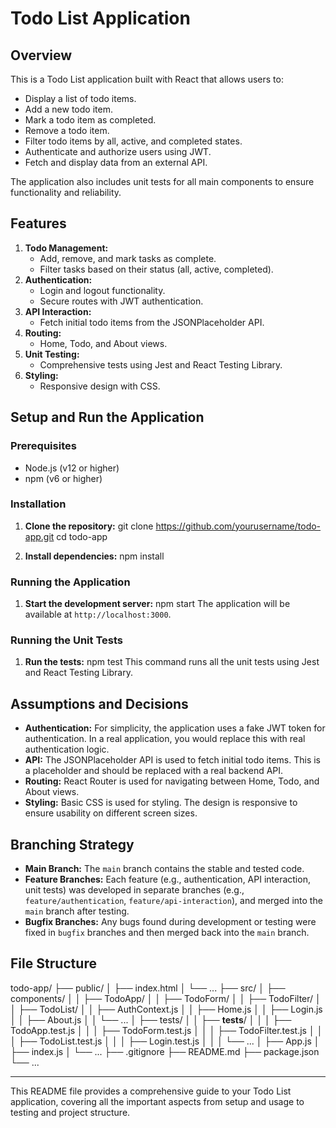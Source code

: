 # Todo List Application

## Overview

This is a Todo List application built with React that allows users to:
- Display a list of todo items.
- Add a new todo item.
- Mark a todo item as completed.
- Remove a todo item.
- Filter todo items by all, active, and completed states.
- Authenticate and authorize users using JWT.
- Fetch and display data from an external API.

The application also includes unit tests for all main components to ensure functionality and reliability.

## Features

1. **Todo Management:**
   - Add, remove, and mark tasks as complete.
   - Filter tasks based on their status (all, active, completed).
2. **Authentication:**
   - Login and logout functionality.
   - Secure routes with JWT authentication.
3. **API Interaction:**
   - Fetch initial todo items from the JSONPlaceholder API.
4. **Routing:**
   - Home, Todo, and About views.
5. **Unit Testing:**
   - Comprehensive tests using Jest and React Testing Library.
6. **Styling:**
   - Responsive design with CSS.

## Setup and Run the Application

### Prerequisites

- Node.js (v12 or higher)
- npm (v6 or higher)

### Installation

1. **Clone the repository:**
   git clone https://github.com/yourusername/todo-app.git
   cd todo-app

2. **Install dependencies:**
   npm install

### Running the Application

1. **Start the development server:**
   npm start
   The application will be available at `http://localhost:3000`.

### Running the Unit Tests

1. **Run the tests:**
   npm test
   This command runs all the unit tests using Jest and React Testing Library.

## Assumptions and Decisions

- **Authentication:** For simplicity, the application uses a fake JWT token for authentication. In a real application, you would replace this with real authentication logic.
- **API:** The JSONPlaceholder API is used to fetch initial todo items. This is a placeholder and should be replaced with a real backend API.
- **Routing:** React Router is used for navigating between Home, Todo, and About views.
- **Styling:** Basic CSS is used for styling. The design is responsive to ensure usability on different screen sizes.

## Branching Strategy

- **Main Branch:** The `main` branch contains the stable and tested code.
- **Feature Branches:** Each feature (e.g., authentication, API interaction, unit tests) was developed in separate branches (e.g., `feature/authentication`, `feature/api-interaction`), and merged into the `main` branch after testing.
- **Bugfix Branches:** Any bugs found during development or testing were fixed in `bugfix` branches and then merged back into the `main` branch.

## File Structure

todo-app/
├── public/
│   ├── index.html
│   └── ...
├── src/
│   ├── components/
│   │   ├── TodoApp/
│   │   ├── TodoForm/
│   │   ├── TodoFilter/
│   │   ├── TodoList/
│   │   ├── AuthContext.js
│   │   ├── Home.js
│   │   ├── Login.js
│   │   ├── About.js
│   │   └── ...
│   ├── tests/
│   │   ├── __tests__/
│   │   │   ├── TodoApp.test.js
│   │   │   ├── TodoForm.test.js
│   │   │   ├── TodoFilter.test.js
│   │   │   ├── TodoList.test.js
│   │   │   ├── Login.test.js
│   │   │   └── ...
│   ├── App.js
│   ├── index.js
│   └── ...
├── .gitignore
├── README.md
├── package.json
└── ...


---

This README file provides a comprehensive guide to your Todo List application, covering all the important aspects from setup and usage to testing and project structure.